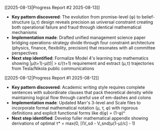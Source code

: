 

[[2025-08-13|Progress Report #2 2025-08-13]]
- **Key pattern discovered**: The evolution from promise-level (φ) to belief-structure (μ,τ) design reveals precision as universal constraint creating both operational failure and fraud through identical mathematical mechanisms
- **Implementation made**: Drafted unified management science paper bridging operations-strategy divide through four constraint architecture (physics, finance, flexibility, precision) that resonates with all committee perspectives
- **Next step identified**: Formalize Model 4's learning trap mathematics showing |μ(t+1)-μ(t)| > ε/(τ+1) requirement and extract (μ,τ) trajectories from Tesla/Nikola public communications

[[2025-08-12|Progress Report #1 2025-08-12]]
- **Key pattern discovered**: Academic writing style requires complete sentences with subordinate clauses that pack theoretical density while maintaining logical flow through careful use of em-dashes and colons
- **Implementation made**: Updated Marr's 3-level and Scale files to incorporate formal mathematical notation (μ, τ, φ) with rigorous definitions and explicit functional forms like d(φ) = (1-φ)ⁿ
- **Next step identified**: Develop fuller mathematical appendix showing derivations of optimal τ* = max(0, [(V_sd - V_snd)μ(1-μ)/c] - 1)

